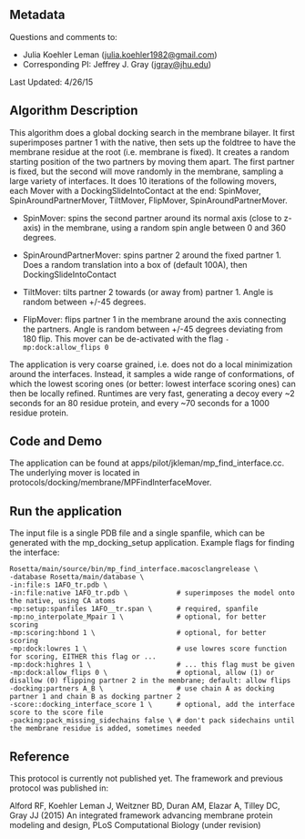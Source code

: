 
## Metadata

Questions and comments to:

- Julia Koehler Leman (julia.koehler1982@gmail.com)
- Corresponding PI: Jeffrey J. Gray (jgray@jhu.edu)

Last Updated: 4/26/15

## Algorithm Description

This algorithm does a global docking search in the membrane bilayer. It first superimposes partner 1 with the native, then sets up the foldtree to have the membrane residue at the root (i.e. membrane is fixed). It creates a random starting position of the two partners by moving them apart. The first partner is fixed, but the second will move randomly in the membrane, sampling a large variety of interfaces. It does 10 iterations of the following movers, each Mover with a DockingSlideIntoContact at the end: SpinMover, SpinAroundPartnerMover, TiltMover, FlipMover, SpinAroundPartnerMover.

- SpinMover: spins the second partner around its normal axis (close to z-axis) in the membrane, using a random spin angle between 0 and 360 degrees.

- SpinAroundPartnerMover: spins partner 2 around the fixed partner 1. Does a random translation into a box of (default 100A), then DockingSlideIntoContact

- TiltMover: tilts partner 2 towards (or away from) partner 1. Angle is random between +/-45 degrees.

- FlipMover: flips partner 1 in the membrane around the axis connecting the partners. Angle is random between +/-45 degrees deviating from 180 flip. This mover can be de-activated with the flag `-mp:dock:allow_flips 0`

The application is very coarse grained, i.e. does not do a local minimization around the interfaces. Instead, it samples a wide range of conformations, of which the lowest scoring ones (or better: lowest interface scoring ones) can then be locally refined. Runtimes are very fast, generating a decoy every ~2 seconds for an 80 residue protein, and every ~70 seconds for a 1000 residue protein.

## Code and Demo
The application can be found at apps/pilot/jkleman/mp_find_interface.cc. The underlying mover is located in protocols/docking/membrane/MPFindInterfaceMover.

## Run the application
The input file is a single PDB file and a single spanfile, which can be generated with the mp_docking_setup application. Example flags for finding the interface:

```
Rosetta/main/source/bin/mp_find_interface.macosclangrelease \
-database Rosetta/main/database \
-in:file:s 1AFO_tr.pdb \
-in:file:native 1AFO_tr.pdb \            # superimposes the model onto the native, using CA atoms
-mp:setup:spanfiles 1AFO__tr.span \      # required, spanfile
-mp:no_interpolate_Mpair 1 \             # optional, for better scoring
-mp:scoring:hbond 1 \                    # optional, for better scoring
-mp:dock:lowres 1 \                      # use lowres score function for scoring, EITHER this flag or ...
-mp:dock:highres 1 \                     # ... this flag must be given
-mp:dock:allow_flips 0 \                 # optional, allow (1) or disallow (0) flipping partner 2 in the membrane; default: allow flips 
-docking:partners A_B \                  # use chain A as docking partner 1 and chain B as docking partner 2
-score::docking_interface_score 1 \      # optional, add the interface score to the score file
-packing:pack_missing_sidechains false \ # don't pack sidechains until the membrane residue is added, sometimes needed
```

## Reference
This protocol is currently not published yet. The framework and previous protocol was published in:

Alford RF, Koehler Leman J, Weitzner BD, Duran AM, Elazar A, Tilley DC, Gray JJ (2015) An integrated framework advancing membrane protein modeling and design, PLoS Computational Biology (under revision)